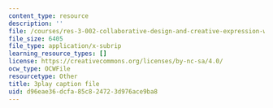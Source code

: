 ```yaml
---
content_type: resource
description: ''
file: /courses/res-3-002-collaborative-design-and-creative-expression-with-arduino-microcontrollers-january-iap-2017/d96eae36dcfa85c824723d976ace9ba8_zOmTVlqqdEU.srt
file_size: 6405
file_type: application/x-subrip
learning_resource_types: []
license: https://creativecommons.org/licenses/by-nc-sa/4.0/
ocw_type: OCWFile
resourcetype: Other
title: 3play caption file
uid: d96eae36-dcfa-85c8-2472-3d976ace9ba8
---
```

